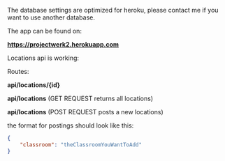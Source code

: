 The database settings are optimized for heroku, please contact me if you want to use another database.

The app can be found on:

**https://projectwerk2.herokuapp.com**

Locations api is working:

Routes:

**api/locations/{id}**

**api/locations** (GET REQUEST returns all locations)

**api/locations** (POST REQUEST posts a new locations)

the format for postings should look like this:

```json
{
	"classroom": "theClassroomYouWantToAdd"
}
```
